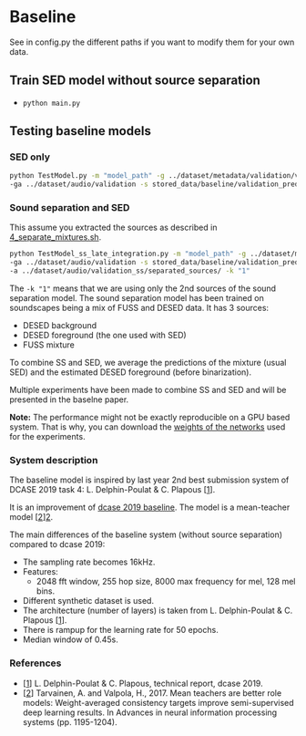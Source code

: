 # Baseline

See in config.py the different paths if you want to modify them for your own data.

## Train SED model without source separation

- `python main.py`

## Testing baseline models
### SED only
```bash
python TestModel.py -m "model_path" -g ../dataset/metadata/validation/validation.tsv  \
-ga ../dataset/audio/validation -s stored_data/baseline/validation_predictions.tsv 
```

### Sound separation and SED
This assume you extracted the sources as described in [4_separate_mixtures.sh].
```bash
python TestModel_ss_late_integration.py -m "model_path" -g ../dataset/metadata/validation/validation.tsv  \
-ga ../dataset/audio/validation -s stored_data/baseline/validation_predictions.tsv \
-a ../dataset/audio/validation_ss/separated_sources/ -k "1"
```
The `-k "1"` means that we are using only the 2nd sources of the sound separation model.
The sound separation model has been trained on soundscapes being a mix of FUSS and DESED data. 
It has 3 sources:
- DESED background
- DESED foreground (the one used with SED)
- FUSS mixture

To combine SS and SED, we average the predictions of the mixture (usual SED) and 
the estimated DESED foreground (before binarization).

Multiple experiments have been made to combine SS and SED and will be presented in the baselne paper.

**Note:** The performance might not be exactly reproducible on a GPU based system.
That is why, you can download the [weights of the networks][model-weights] used for the experiments.


### System description
The baseline model is inspired by last year 2nd best submission system of DCASE 2019 task 4:
L. Delphin-Poulat & C. Plapous [[1]].

It is an improvement of [dcase 2019 baseline][dcase2019-baseline]. The model is a mean-teacher model [[2]][2].

The main differences of the baseline system (without source separation) compared to dcase 2019:
- The sampling rate becomes 16kHz.
- Features:
	- 2048 fft window, 255 hop size, 8000 max frequency for mel, 128 mel bins.
- Different synthetic dataset is used.
- The architecture (number of layers) is taken from L. Delphin-Poulat & C. Plapous [[1]].
- There is rampup for the learning rate for 50 epochs.
- Median window of 0.45s.


### References
 - [[1]] L. Delphin-Poulat & C. Plapous, technical report, dcase 2019.
 - [[2]]  Tarvainen, A. and Valpola, H., 2017.
 Mean teachers are better role models: Weight-averaged consistency targets improve semi-supervised deep learning results.
 In Advances in neural information processing systems (pp. 1195-1204).

[1]: http://dcase.community/documents/challenge2019/technical_reports/DCASE2019_Delphin_15.pdf
[2]: https://arxiv.org/pdf/1703.01780.pdf
[4_separate_mixtures.sh]: ../scripts/4_separate_mixtures.sh

[dcase2019-baseline]: https://github.com/turpaultn/DCASE2019_task4
[model-weights]: https://doi.org/10.5281/zenodo.3726375